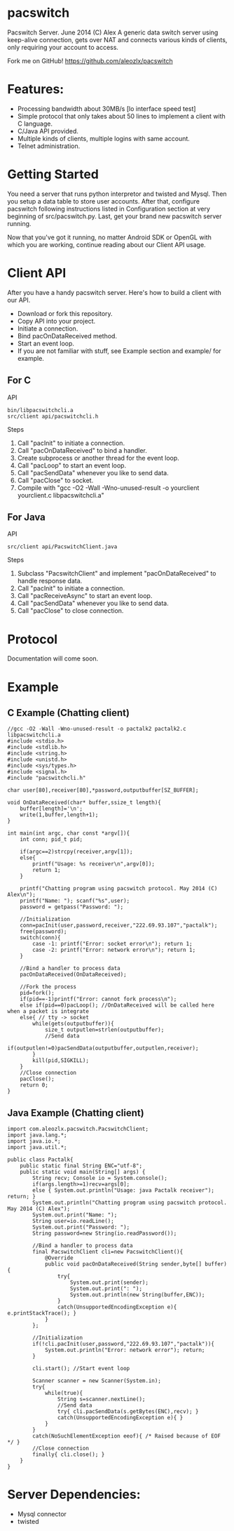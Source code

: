 pacswitch
=========

Pacswitch Server. June 2014 (C) Alex
A generic data switch server using keep-alive connection,
gets over NAT and connects various kinds of clients, only
requiring your account to access. 

Fork me on GitHub! https://github.com/aleozlx/pacswitch

# Features:
- Processing bandwidth about 30MB/s [lo interface speed test]
- Simple protocol that only takes about 50 lines to implement a client with C language.
- C/Java API provided.
- Multiple kinds of clients, multiple logins with same account.
- Telnet administration.

# Getting Started
You need a server that runs python interpretor and twisted and
Mysql. Then you setup a data table to store user accounts.
After that, configure pacswitch following instructions
listed in Configuration section at very beginning of
src/pacswitch.py. Last, get your brand new pacswitch 
server running.

Now that you've got it running, no matter Android SDK or 
OpenGL with which you are working, continue reading about our 
Client API usage.

# Client API
After you have a handy pacswitch server. Here's how to build a
client with our API.

- Download or fork this repository.
- Copy API into your project.
- Initiate a connection.
- Bind pacOnDataReceived method.
- Start an event loop.
- If you are not familiar with stuff, see Example section and example/
for example.

## For C
API

	bin/libpacswitchcli.a
	src/client api/pacswitchcli.h

Steps

1. Call "pacInit" to initiate a connection.
2. Call "pacOnDataReceived" to bind a handler.
3. Create subprocess or another thread for the event loop.
4. Call "pacLoop" to start an event loop.
5. Call "pacSendData" whenever you like to send data.
6. Call "pacClose" to socket.
7. Compile with "gcc -O2 -Wall -Wno-unused-result -o yourclient yourclient.c libpacswitchcli.a"

## For Java
API

	src/client api/PacswitchClient.java

Steps

1. Subclass "PacswitchClient" and implement "pacOnDataReceived" to handle response data.
2. Call "pacInit" to initiate a connection.
3. Call "pacReceiveAsync" to start an event loop.
4. Call "pacSendData" whenever you like to send data.
5. Call "pacClose" to close connection.

# Protocol
Documentation will come soon.

# Example

## C Example (Chatting client)

	//gcc -O2 -Wall -Wno-unused-result -o pactalk2 pactalk2.c libpacswitchcli.a
	#include <stdio.h>
	#include <stdlib.h>
	#include <string.h>
	#include <unistd.h>
	#include <sys/types.h>
	#include <signal.h>
	#include "pacswitchcli.h"

	char user[80],receiver[80],*password,outputbuffer[SZ_BUFFER];

	void OnDataReceived(char* buffer,ssize_t length){
		buffer[length]='\n';
		write(1,buffer,length+1);
	}

	int main(int argc, char const *argv[]){
		int conn; pid_t pid;

		if(argc==2)strcpy(receiver,argv[1]);
		else{
			printf("Usage: %s receiver\n",argv[0]);
			return 1;
		}

		printf("Chatting program using pacswitch protocol. May 2014 (C) Alex\n");
		printf("Name: "); scanf("%s",user);
		password = getpass("Password: ");	

		//Initialization
		conn=pacInit(user,password,receiver,"222.69.93.107","pactalk");
		free(password);
		switch(conn){
			case -1: printf("Error: socket error\n"); return 1;
			case -2: printf("Error: network error\n"); return 1;
		}

		//Bind a handler to process data
		pacOnDataReceived(OnDataReceived);

		//Fork the process
		pid=fork();
		if(pid==-1)printf("Error: cannot fork process\n");
		else if(pid==0)pacLoop(); //OnDataReceived will be called here when a packet is integrate
		else{ // tty -> socket
			while(gets(outputbuffer)){ 
				size_t outputlen=strlen(outputbuffer);
				//Send data
				if(outputlen!=0)pacSendData(outputbuffer,outputlen,receiver);
			}
			kill(pid,SIGKILL);
		}
		//Close connection
		pacClose();
		return 0;
	}

## Java Example (Chatting client)

	import com.aleozlx.pacswitch.PacswitchClient;
	import java.lang.*;
	import java.io.*;
	import java.util.*;

	public class Pactalk{
		public static final String ENC="utf-8";
		public static void main(String[] args) {
			String recv; Console io = System.console();
			if(args.length>=1)recv=args[0];
			else { System.out.println("Usage: java Pactalk receiver"); return; }
			System.out.println("Chatting program using pacswitch protocol. May 2014 (C) Alex");
			System.out.print("Name: ");
			String user=io.readLine();
			System.out.print("Password: ");
			String password=new String(io.readPassword());

			//Bind a handler to process data
			final PacswitchClient cli=new PacswitchClient(){
				@Override
				public void pacOnDataReceived(String sender,byte[] buffer){ 
					try{ 
						System.out.print(sender);
						System.out.print(": ");
						System.out.println(new String(buffer,ENC)); 
					}
					catch(UnsupportedEncodingException e){ e.printStackTrace(); }
				}
			};

			//Initialization
			if(!cli.pacInit(user,password,"222.69.93.107","pactalk")){ 
				System.out.println("Error: network error"); return; 
			}

			cli.start(); //Start event loop

			Scanner scanner = new Scanner(System.in);
			try{
				while(true){ 
					String s=scanner.nextLine();
					//Send data
					try{ cli.pacSendData(s.getBytes(ENC),recv); }
					catch(UnsupportedEncodingException e){ }
				}
			}
			catch(NoSuchElementException eeof){ /* Raised because of EOF */ }
			//Close connection
			finally{ cli.close(); }
		}
	}

# Server Dependencies:
- Mysql connector
- twisted


